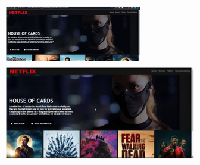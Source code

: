 ![Alt Text](https://raw.githubusercontent.com/matheusosp/Netflix-Clone/main/gif.gif)

<p align="center">
  <img src="https://raw.githubusercontent.com/matheusosp/Netflix-Clone/main/Netflix%20Clone.jpg">
</p>

